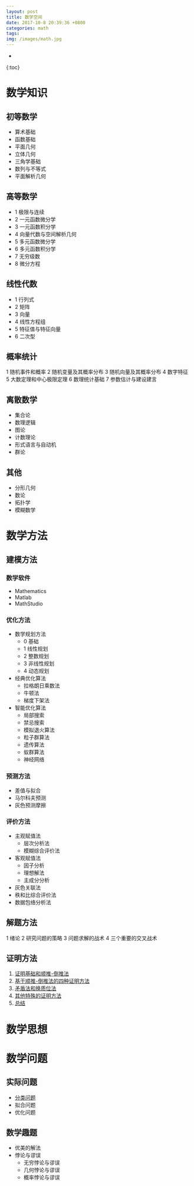 ```yaml
---
layout: post
title: 数学空间
date: 2017-10-8 20:39:36 +0800
categories: math
tags:  
img: /images/math.jpg
---
```


* 
{:toc}

# 数学知识

## 初等数学
* 算术基础
* 函数基础
* 平面几何
* 立体几何
* 三角学基础
* 数列与不等式
* 平面解析几何

## 高等数学
* 1 极限与连续
* 2 一元函数微分学
* 3 一元函数积分学
* 4 向量代数与空间解析几何
* 5 多元函数微分学
* 6 多元函数积分学
* 7 无穷级数
* 8 微分方程

## 线性代数
* 1 行列式
* 2 矩阵
* 3 向量
* 4 线性方程组
* 5 特征值与特征向量
* 6 二次型

## 概率统计
1 随机事件和概率
2 随机变量及其概率分布
3 随机向量及其概率分布
4 数字特征
5 大数定理和中心极限定理
6 数理统计基础
7 参数估计与建设建言

## 离散数学
* 集合论
* 数理逻辑
* 图论
* 计数理论
* 形式语言与自动机
* 群论

## 其他
* 分形几何
* 数论
* 拓扑学
* 模糊数学

#  数学方法

## 建模方法
### 数学软件
* Mathematics
* Matlab
* MathStudio
### 优化方法
* 数学规划方法
  * 0 基础
  * 1 线性规划
  * 2 整数规划
  * 3 非线性规划
  * 4 动态规划
* 经典优化算法
  * 拉格朗日乘数法
  * 牛顿法
  * 梯度下架法  
* 智能优化算法
  * 局部搜索
  * 禁忌搜索
  * 模拟退火算法
  * 粒子群算法
  * 遗传算法
  * 蚁群算法
  * 神经网络
### 预测方法
* 差值与拟合
* 马尔科夫预测
* 灰色预测摩擦
### 评价方法
* 主观赋值法
  * 层次分析法
  * 模糊综合评价法
* 客观赋值法
  * 因子分析
  * 理想解法
  * 主成分分析 
* 灰色关联法
* 秩和比综合评价法
* 数据包络分析法

## 解题方法
1 绪论
2 研究问题的策略
3 问题求解的战术
4 三个重要的交叉战术

## 证明方法
1. [证明基础和顺推-倒推法](https://wwg1996.github.io/math/2017/10/10/stdt.html)
2. [基于顺推-倒推法的四种证明方法](https://wwg1996.github.io/math/2017/10/10/szff.html)
3. [矛盾法和换质位法](https://wwg1996.github.io/math/2017/10/10/bdfhzwf.html)
4. [其他特殊的证明方法](https://wwg1996.github.io/math/2017/10/10/lwsz.html)
5. [ 总结](https://wwg1996.github.io/math/2017/10/10/sum.html)

# 数学思想

# 数学问题

## 实际问题

* [分类问题](http://wangweiguang.xyz/math/2017/10/16/flwt.html)
* 拟合问题
* 优化问题

## 数学趣题
* 优美的解法 
* 悖论与谬误
  * 无穷悖论与谬误
  * 几何悖论与谬误
  * 概率悖论与谬误